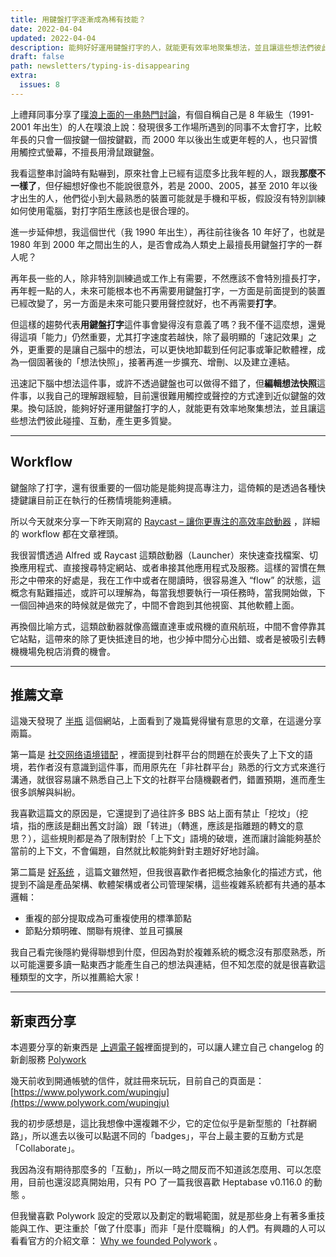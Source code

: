 ```yaml
---
title: 用鍵盤打字逐漸成為稀有技能？
date: 2022-04-04
updated: 2022-04-04
description: 能夠好好運用鍵盤打字的人，就能更有效率地聚集想法，並且讓這些想法們彼此碰撞、互動，產生更多質變。
draft: false
path: newsletters/typing-is-disappearing
extra:
  issues: 8
---
```


上禮拜同事分享了[噗浪上面的一串熱門討論](https://www.plurk.com/m/p/ospl53)，有個自稱自己是 8 年級生（1991-2001 年出生）的人在噗浪上說：發現很多工作場所遇到的同事不太會打字，比較年長的只會一個按鍵一個按鍵戳，而 2000 年以後出生或更年輕的人，也只習慣用觸控式螢幕，不擅長用滑鼠跟鍵盤。

我看這整串討論時有點嚇到，原來社會上已經有這麼多比我年輕的人，跟我**那麼不一樣了**，但仔細想好像也不能說很意外，若是 2000、2005，甚至 2010 年以後才出生的人，他們從小到大最熟悉的裝置可能就是手機和平板，假設沒有特別訓練如何使用電腦，對打字陌生應該也是很合理的。

進一步延伸想，我這個世代（我 1990 年出生），再往前往後各 10 年好了，也就是 1980 年到 2000 年之間出生的人，是否會成為人類史上最擅長用鍵盤打字的一群人呢？

再年長一些的人，除非特別訓練過或工作上有需要，不然應該不會特別擅長打字，再年輕一點的人，未來可能根本也不再需要用鍵盤打字，一方面是前面提到的裝置已經改變了，另一方面是未來可能只要用聲控就好，也不再需要**打字**。

但這樣的趨勢代表**用鍵盤打字**這件事會變得沒有意義了嗎？我不僅不這麼想，還覺得這項「能力」仍然重要，尤其打字速度若越快，除了最明顯的「速記效果」之外，更重要的是讓自己腦中的想法，可以更快地卸載到任何記事或筆記軟體裡，成為一個固著後的「想法快照」，接著再進一步擴充、增刪、以及建立連結。

迅速記下腦中想法這件事，或許不透過鍵盤也可以做得不錯了，但**編輯想法快照**這件事，以我自己的理解跟經驗，目前還很難用觸控或聲控的方式達到近似鍵盤的效果。換句話說，能夠好好運用鍵盤打字的人，就能更有效率地聚集想法，並且讓這些想法們彼此碰撞、互動，產生更多質變。

<!-- more -->

---

## Workflow

鍵盤除了打字，還有很重要的一個功能是能夠提高專注力，這倚賴的是透過各種快捷鍵讓目前正在執行的任務情境能夠連續。

所以今天就來分享一下昨天剛寫的 [Raycast – 讓你更專注的高效率啟動器](/2022/04/02/raycast-introduction/) ，詳細的 workflow 都在文章裡頭。

我很習慣透過 Alfred 或 Raycast 這類啟動器（Launcher）來快速查找檔案、切換應用程式、直接搜尋特定網站、或者串接其他應用程式及服務。這樣的習慣在無形之中帶來的好處是，我在工作中或者在閱讀時，很容易進入 “flow” 的狀態，這概念有點難描述，或許可以理解為，每當我想要執行一項任務時，當我開始做，下一個回神過來的時候就是做完了，中間不會跑到其他視窗、其他軟體上面。

再換個比喻方式，這類啟動器就像高鐵直達車或飛機的直飛航班，中間不會停靠其它站點，這帶來的除了更快抵達目的地，也少掉中間分心出錯、或者是被吸引去轉機機場免稅店消費的機會。

---

## 推薦文章

這幾天發現了 [半瓶](https://www.orangeclk.com/) 這個網站，上面看到了幾篇覺得蠻有意思的文章，在這邊分享兩篇。

第一篇是 [社交网络语境错配](https://www.orangeclk.com/2021/04/02/context-in-social-network/) ，裡面提到社群平台的問題在於喪失了上下文的語境，若作者沒有意識到這件事，而用原先在「非社群平台」熟悉的行文方式來進行溝通，就很容易讓不熟悉自己上下文的社群平台隨機觀者們，錯置預期，進而產生很多誤解與糾紛。

我喜歡這篇文的原因是，它還提到了過往許多 BBS 站上面有禁止「挖坟」（挖墳，指的應該是翻出舊文討論）跟「转进」（轉進，應該是指離題的轉文的意思？），這些規則都是為了限制對於「上下文」語境的破壞，進而讓討論能夠基於當前的上下文，不會偏題，自然就比較能夠針對主題好好地討論。

第二篇是 [好系统](https://www.orangeclk.com/2020/02/25/good-system/) ，這篇文雖然短，但我很喜歡作者把概念抽象化的描述方式，他提到不論是產品架構、軟體架構或者公司管理架構，這些複雜系統都有共通的基本邏輯：

- 重複的部分提取成為可重複使用的標準節點
- 節點分類明確、關聯有規律、並且可擴展

我自己看完後隱約覺得聯想到什麼，但因為對於複雜系統的概念沒有那麼熟悉，所以可能還要多讀一點東西才能產生自己的想法與連結，但不知怎麼的就是很喜歡這種類型的文字，所以推薦給大家！

---

## 新東西分享

本週要分享的新東西是 [上週電子報](/newsletters/a-personal-changelog)裡面提到的，可以讓人建立自己 changelog 的新創服務 [Polywork](https://www.polywork.com/)

幾天前收到開通帳號的信件，就註冊來玩玩，目前自己的頁面是： [https://www.polywork.com/wupingju](https://www.polywork.com/wupingju)  

我的初步感想是，這比我想像中還複雜不少，它的定位似乎是新型態的「社群網路」，所以進去以後可以點選不同的「badges」，平台上最主要的互動方式是「Collaborate」。

我因為沒有期待那麼多的「互動」，所以一時之間反而不知道該怎麼用、可以怎麼用，目前也還沒認真開始用，只有 PO 了一篇我很喜歡 Heptabase v0.116.0 的動態 。

但我蠻喜歡 Polywork 設定的受眾以及劃定的戰場範圍，就是那些身上有著多重技能與工作、更注重於「做了什麼事」而非「是什麼職稱」的人們。有興趣的人可以看看官方的介紹文章： [Why we founded Polywork](https://blog.polywork.com/whywefoundedpolywork/) 。


